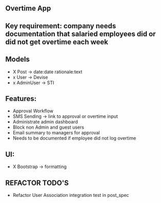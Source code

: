 ## Overtime App

## Key requirement: company needs documentation that salaried employees did or did not get overtime each week

## Models

- X Post -> date:date rationale:text
- x User -> Devise
- x AdminUser -> STI

## Features:

- Approval Workflow
- SMS Sending -> link to approval or overtime input
- Administrate admin dashboard
- Block non Admin and guest users
- Email summary to managers for approval
- Needs to be documented if employee did not log overtime

## UI:
- X Bootstrap -> formatting

## REFACTOR TODO'S
- Refactor User Association integration test in post_spec
